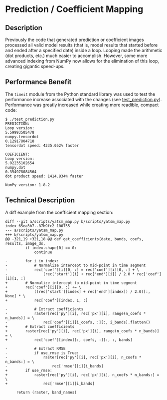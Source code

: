Prediction / Coefficient Mapping
================================

## Description
Previously the code that generated prediction or coefficient images processed all valid model results (that is, model results that started before and ended after a specified date) inside a loop. Looping made the arithmetic (dot products, etc.) much easier to accomplish. However, some more advanced indexing from NumPy now allows for the elimination of this loop, creating gigantic speed-ups.

## Performance Benefit

The `timeit` module from the Python standard library was used to test the performance increase associated with the changes (see [test_prediction.py](./test_prediction.py)). Performance was greatly increased while creating more readible, compact code:

    $ ./test_prediction.py 
    PREDICTION:
    Loop version:
    5.59993505478
    numpy.tensordot
    0.12917804718
    tensordot speed: 4335.052% faster
    
    COEFICIENT:
    Loop version:
    5.02235102654
    numpy.dot
    0.354978084564
    dot product speed: 1414.834% faster
    
    NumPy version: 1.8.2

## Technical Description

A diff example from the coefficient mapping section:

    diff --git a/scripts/yatsm_map.py b/scripts/yatsm_map.py
    index 65ea3b7..87b9fc2 100755
    --- a/scripts/yatsm_map.py
    +++ b/scripts/yatsm_map.py
    @@ -321,19 +321,18 @@ def get_coefficients(date, bands, coefs, results, image_ds,
             if index.shape[0] == 0:
                 continue
     
    -        for i in index:
    -            # Normalize intercept to mid-point in time segment
    -            rec['coef'][i][0, :] = rec['coef'][i][0, :] + \
    -                (rec['start'][i] + rec['end'][i]) / 2.0 * rec['coef'][i][1, :]
    +        # Normalize intercept to mid-point in time segment
    +        rec['coef'][i][0, :] += \
    +            ((rec['start'][index] + rec['end'][index]) / 2.0)[:, None] * \
    +            rec['coef'][index, 1, :]
     
    -            # Extract coefficients
    -            raster[rec['py'][i], rec['px'][i], range(n_coefs * n_bands)] = \
    -                rec['coef'][i][i_coefs, :][:, i_bands].flatten()
    +        # Extract coefficients
    +        raster[rec['py'][i], rec['px'][i], range(n_coefs * n_bands)] = \
    +            rec['coef'][index][:, coefs, :][:, :, bands]
     
    -            # Extract RMSE
    -            if use_rmse is True:
    -                raster[rec['py'][i], rec['px'][i], n_coefs * n_bands:] = \
    -                    rec['rmse'][i][i_bands]
    +        if use_rmse:
    +            raster[rec['py'][i], rec['px'][i], n_coefs * n_bands:] = \
    +                rec['rmse'][i][i_bands]
     
         return (raster, band_names)


